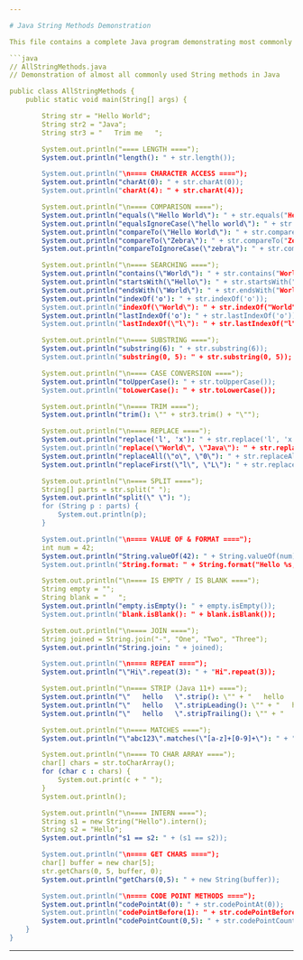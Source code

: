 ```yaml
---

# Java String Methods Demonstration

This file contains a complete Java program demonstrating most commonly used `String` methods in Java.

```java
// AllStringMethods.java
// Demonstration of almost all commonly used String methods in Java

public class AllStringMethods {
    public static void main(String[] args) {

        String str = "Hello World";
        String str2 = "Java";
        String str3 = "   Trim me   ";

        System.out.println("==== LENGTH ====");
        System.out.println("length(): " + str.length());

        System.out.println("\n==== CHARACTER ACCESS ====");
        System.out.println("charAt(0): " + str.charAt(0));
        System.out.println("charAt(4): " + str.charAt(4));

        System.out.println("\n==== COMPARISON ====");
        System.out.println("equals(\"Hello World\"): " + str.equals("Hello World"));
        System.out.println("equalsIgnoreCase(\"hello world\"): " + str.equalsIgnoreCase("hello world"));
        System.out.println("compareTo(\"Hello World\"): " + str.compareTo("Hello World"));
        System.out.println("compareTo(\"Zebra\"): " + str.compareTo("Zebra"));
        System.out.println("compareToIgnoreCase(\"zebra\"): " + str.compareToIgnoreCase("zebra"));

        System.out.println("\n==== SEARCHING ====");
        System.out.println("contains(\"World\"): " + str.contains("World"));
        System.out.println("startsWith(\"Hello\"): " + str.startsWith("Hello"));
        System.out.println("endsWith(\"World\"): " + str.endsWith("World"));
        System.out.println("indexOf('o'): " + str.indexOf('o'));
        System.out.println("indexOf(\"World\"): " + str.indexOf("World"));
        System.out.println("lastIndexOf('o'): " + str.lastIndexOf('o'));
        System.out.println("lastIndexOf(\"l\"): " + str.lastIndexOf("l"));

        System.out.println("\n==== SUBSTRING ====");
        System.out.println("substring(6): " + str.substring(6));
        System.out.println("substring(0, 5): " + str.substring(0, 5));

        System.out.println("\n==== CASE CONVERSION ====");
        System.out.println("toUpperCase(): " + str.toUpperCase());
        System.out.println("toLowerCase(): " + str.toLowerCase());

        System.out.println("\n==== TRIM ====");
        System.out.println("trim(): \"" + str3.trim() + "\"");

        System.out.println("\n==== REPLACE ====");
        System.out.println("replace('l', 'x'): " + str.replace('l', 'x'));
        System.out.println("replace(\"World\", \"Java\"): " + str.replace("World", "Java"));
        System.out.println("replaceAll(\"o\", \"0\"): " + str.replaceAll("o", "0"));
        System.out.println("replaceFirst(\"l\", \"L\"): " + str.replaceFirst("l", "L"));

        System.out.println("\n==== SPLIT ====");
        String[] parts = str.split(" ");
        System.out.println("split(\" \"): ");
        for (String p : parts) {
            System.out.println(p);
        }

        System.out.println("\n==== VALUE OF & FORMAT ====");
        int num = 42;
        System.out.println("String.valueOf(42): " + String.valueOf(num));
        System.out.println("String.format: " + String.format("Hello %s, you are %d years old", "Alice", 25));

        System.out.println("\n==== IS EMPTY / IS BLANK ====");
        String empty = "";
        String blank = "   ";
        System.out.println("empty.isEmpty(): " + empty.isEmpty());
        System.out.println("blank.isBlank(): " + blank.isBlank());

        System.out.println("\n==== JOIN ====");
        String joined = String.join("-", "One", "Two", "Three");
        System.out.println("String.join: " + joined);

        System.out.println("\n==== REPEAT ====");
        System.out.println("\"Hi\".repeat(3): " + "Hi".repeat(3));

        System.out.println("\n==== STRIP (Java 11+) ====");
        System.out.println("\"   hello   \".strip(): \"" + "   hello   ".strip() + "\"");
        System.out.println("\"   hello   \".stripLeading(): \"" + "   hello   ".stripLeading() + "\"");
        System.out.println("\"   hello   \".stripTrailing(): \"" + "   hello   ".stripTrailing() + "\"");

        System.out.println("\n==== MATCHES ====");
        System.out.println("\"abc123\".matches(\"[a-z]+[0-9]+\"): " + "abc123".matches("[a-z]+[0-9]+"));

        System.out.println("\n==== TO CHAR ARRAY ====");
        char[] chars = str.toCharArray();
        for (char c : chars) {
            System.out.print(c + " ");
        }
        System.out.println();

        System.out.println("\n==== INTERN ====");
        String s1 = new String("Hello").intern();
        String s2 = "Hello";
        System.out.println("s1 == s2: " + (s1 == s2));

        System.out.println("\n==== GET CHARS ====");
        char[] buffer = new char[5];
        str.getChars(0, 5, buffer, 0);
        System.out.println("getChars(0,5): " + new String(buffer));

        System.out.println("\n==== CODE POINT METHODS ====");
        System.out.println("codePointAt(0): " + str.codePointAt(0));
        System.out.println("codePointBefore(1): " + str.codePointBefore(1));
        System.out.println("codePointCount(0,5): " + str.codePointCount(0, 5));
    }
}
```

---
```

